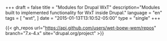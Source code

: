 +++
draft = false
title = "Modules for Drupal WxT"
description="Modules built to implemented functionality for WxT inside Drupal."
language = "en"
tags = [
    "wxt",
]
date = "2015-01-13T13:10:52-05:00"
type = "single"
+++

{{< gh_repos url="https://api.github.com/users/wet-boew-wem/repos" branch="7.x-4.x" site="drupal.org/project" >}}
